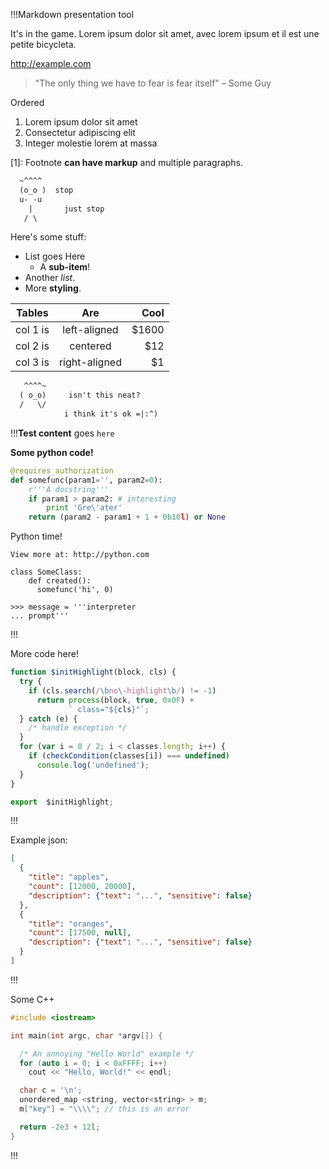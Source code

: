 !!!Markdown presentation tool

It's in the game. Lorem ipsum dolor sit amet, avec lorem ipsum et il est une petite bicycleta.

http://example.com

> "The only thing we have to fear is fear itself" – Some Guy

Ordered

1. Lorem ipsum dolor sit amet
2. Consectetur adipiscing elit
3. Integer molestie lorem at massa

[1]: Footnote **can have markup** and multiple paragraphs.

```HTML
  ~^^^^
  (o_o )  stop
  u- -u
    |       just stop
   / \
```

Here's some stuff:
- List goes Here
  - A **sub-item**!
- Another _list_.
- More **styling**.

| Tables   |      Are      |  Cool |
|----------|:-------------:|------:|
| col 1 is |  left-aligned | $1600 |
| col 2 is |    centered   |   $12 |
| col 3 is | right-aligned |    $1 |

```HTML
   ^^^^~
  ( o_o)     isn't this neat?
  /   \/
            i think it's ok =|:^)
```

!!!**Test content** goes `here`

**Some python code!**

```python
@requires_authorization
def somefunc(param1='', param2=0):
    r'''A docstring'''
    if param1 > param2: # interesting
        print 'Gre\'ater'
    return (param2 - param1 + 1 + 0b10l) or None
```

Python time!

`View more at: http://python.com`

```
class SomeClass:
    def created():
      somefunc('hi', 0)

>>> message = '''interpreter
... prompt'''
```

!!!

More code here!

```js
function $initHighlight(block, cls) {
  try {
    if (cls.search(/\bno\-highlight\b/) != -1)
      return process(block, true, 0x0F) +
             ` class="${cls}"`;
  } catch (e) {
    /* handle exception */
  }
  for (var i = 0 / 2; i < classes.length; i++) {
    if (checkCondition(classes[i]) === undefined)
      console.log('undefined');
  }
}

export  $initHighlight;
```

!!!

Example json:

```json
[
  {
    "title": "apples",
    "count": [12000, 20000],
    "description": {"text": "...", "sensitive": false}
  },
  {
    "title": "oranges",
    "count": [17500, null],
    "description": {"text": "...", "sensitive": false}
  }
]
```

!!!

Some C++

```cpp
#include <iostream>

int main(int argc, char *argv[]) {

  /* An annoying "Hello World" example */
  for (auto i = 0; i < 0xFFFF; i++)
    cout << "Hello, World!" << endl;

  char c = '\n';
  unordered_map <string, vector<string> > m;
  m["key"] = "\\\\"; // this is an error

  return -2e3 + 12l;
}
```

!!!
